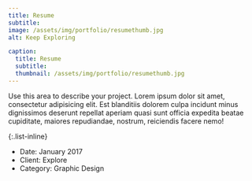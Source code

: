```yaml
---
title: Resume
subtitle: 
image: /assets/img/portfolio/resumethumb.jpg
alt: Keep Exploring

caption:
  title: Resume
  subtitle: 
  thumbnail: /assets/img/portfolio/resumethumb.jpg
---
```


Use this area to describe your project. Lorem ipsum dolor sit amet, consectetur adipisicing elit. Est blanditiis dolorem culpa incidunt minus dignissimos deserunt repellat aperiam quasi sunt officia expedita beatae cupiditate, maiores repudiandae, nostrum, reiciendis facere nemo!

{:.list-inline}

- Date: January 2017
- Client: Explore
- Category: Graphic Design
